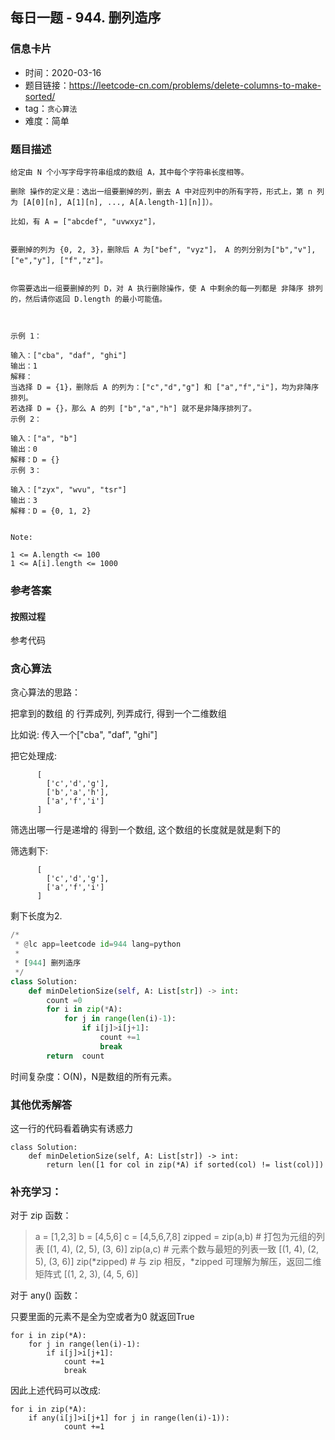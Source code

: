 ## 每日一题 - 944. 删列造序

### 信息卡片

- 时间：2020-03-16
- 题目链接：https://leetcode-cn.com/problems/delete-columns-to-make-sorted/
- tag：`贪心算法`
- 难度：简单

### 题目描述

```
给定由 N 个小写字母字符串组成的数组 A，其中每个字符串长度相等。

删除 操作的定义是：选出一组要删掉的列，删去 A 中对应列中的所有字符，形式上，第 n 列为 [A[0][n], A[1][n], ..., A[A.length-1][n]]）。

比如，有 A = ["abcdef", "uvwxyz"]，


要删掉的列为 {0, 2, 3}，删除后 A 为["bef", "vyz"]， A 的列分别为["b","v"], ["e","y"], ["f","z"]。


你需要选出一组要删掉的列 D，对 A 执行删除操作，使 A 中剩余的每一列都是 非降序 排列的，然后请你返回 D.length 的最小可能值。



示例 1：

输入：["cba", "daf", "ghi"]
输出：1
解释：
当选择 D = {1}，删除后 A 的列为：["c","d","g"] 和 ["a","f","i"]，均为非降序排列。
若选择 D = {}，那么 A 的列 ["b","a","h"] 就不是非降序排列了。
示例 2：

输入：["a", "b"]
输出：0
解释：D = {}
示例 3：

输入：["zyx", "wvu", "tsr"]
输出：3
解释：D = {0, 1, 2}


Note:

1 <= A.length <= 100
1 <= A[i].length <= 1000

```

### 参考答案

#### 按照过程

参考代码

### 贪心算法

贪心算法的思路：

把拿到的数组 的 行弄成列, 列弄成行, 得到一个二维数组

比如说: 传入一个["cba", "daf", "ghi"]

把它处理成:

          [ 
            ['c','d','g'], 
            ['b','a','h'], 
            ['a','f','i']
          ]
筛选出哪一行是递增的 得到一个数组, 这个数组的长度就是就是剩下的

筛选剩下:

          [ 
            ['c','d','g'], 
            ['a','f','i']
          ]
剩下长度为2.


```python
/*
 * @lc app=leetcode id=944 lang=python
 *
 * [944] 删列造序
 */
class Solution:
    def minDeletionSize(self, A: List[str]) -> int:
        count =0 
        for i in zip(*A):
            for j in range(len(i)-1):
                if i[j]>i[j+1]:
                    count +=1
                    break
        return  count

```
时间复杂度：O(N)，N是数组的所有元素。

 

### 其他优秀解答

这一行的代码看着确实有诱惑力

```
class Solution:
    def minDeletionSize(self, A: List[str]) -> int:
        return len([1 for col in zip(*A) if sorted(col) != list(col)])
```


### 补充学习：
 
对于 zip 函数：
> a = [1,2,3]
> b = [4,5,6]
> c = [4,5,6,7,8]
> zipped = zip(a,b)     # 打包为元组的列表
> [(1, 4), (2, 5), (3, 6)]
> zip(a,c)              # 元素个数与最短的列表一致
> [(1, 4), (2, 5), (3, 6)]
> zip(*zipped)          # 与 zip 相反，*zipped 可理解为解压，返回二维矩阵式
> [(1, 2, 3), (4, 5, 6)]


对于 any() 函数：

只要里面的元素不是全为空或者为0 就返回True

```
for i in zip(*A):
    for j in range(len(i)-1):
        if i[j]>i[j+1]:
            count +=1
            break

```

因此上述代码可以改成:

```
for i in zip(*A):
    if any(i[j]>i[j+1] for j in range(len(i)-1)):
            count +=1
```

